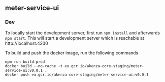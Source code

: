 ## meter-service-ui

### Dev

To locally start the development server, first run `npm install` and afterwards `npm start`. This will start a development server which is reachable at http://localhost:4200

To build and push the docker image, run the following commands

```
npm run build-prod
docker build --no-cache -t eu.gcr.io/akenza-core-staging/meter-service-ui:v0.0.1 .
docker push eu.gcr.io/akenza-core-staging/meter-service-ui:v0.0.1
```

